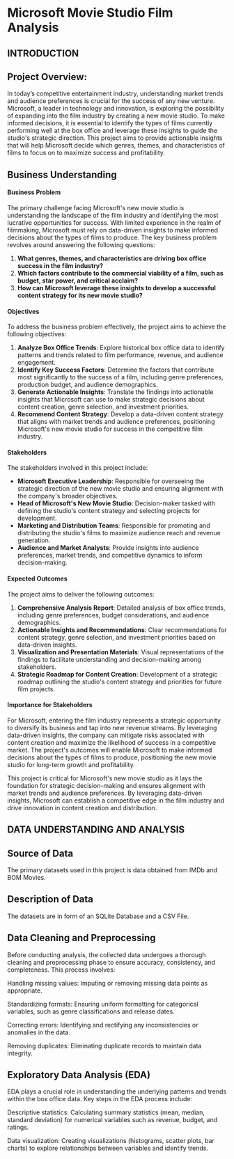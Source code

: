 # Microsoft Movie Studio Film Analysis
## INTRODUCTION
## Project Overview:
In today’s competitive entertainment industry, understanding market trends and audience preferences is crucial for the success of any new venture. Microsoft, a leader in technology and innovation, is exploring the possibility of expanding into the film industry by creating a new movie studio. To make informed decisions, it is essential to identify the types of films currently performing well at the box office and leverage these insights to guide the studio's strategic direction. This project aims to provide actionable insights that will help Microsoft decide which genres, themes, and characteristics of films to focus on to maximize success and profitability.
## Business Understanding

#### Business Problem

The primary challenge facing Microsoft's new movie studio is understanding the landscape of the film industry and identifying the most lucrative opportunities for success. With limited experience in the realm of filmmaking, Microsoft must rely on data-driven insights to make informed decisions about the types of films to produce. The key business problem revolves around answering the following questions:
1. **What genres, themes, and characteristics are driving box office success in the film industry?**
2. **Which factors contribute to the commercial viability of a film, such as budget, star power, and critical acclaim?**
3. **How can Microsoft leverage these insights to develop a successful content strategy for its new movie studio?**

#### Objectives

To address the business problem effectively, the project aims to achieve the following objectives:
1. **Analyze Box Office Trends**: Explore historical box office data to identify patterns and trends related to film performance, revenue, and audience engagement.
2. **Identify Key Success Factors**: Determine the factors that contribute most significantly to the success of a film, including genre preferences, production budget, and audience demographics.
3. **Generate Actionable Insights**: Translate the findings into actionable insights that Microsoft can use to make strategic decisions about content creation, genre selection, and investment priorities.
4. **Recommend Content Strategy**: Develop a data-driven content strategy that aligns with market trends and audience preferences, positioning Microsoft's new movie studio for success in the competitive film industry.

#### Stakeholders

The stakeholders involved in this project include:
- **Microsoft Executive Leadership**: Responsible for overseeing the strategic direction of the new movie studio and ensuring alignment with the company's broader objectives.
- **Head of Microsoft's New Movie Studio**: Decision-maker tasked with defining the studio's content strategy and selecting projects for development.
- **Marketing and Distribution Teams**: Responsible for promoting and distributing the studio's films to maximize audience reach and revenue generation.
- **Audience and Market Analysts**: Provide insights into audience preferences, market trends, and competitive dynamics to inform decision-making.

#### Expected Outcomes

The project aims to deliver the following outcomes:
1. **Comprehensive Analysis Report**: Detailed analysis of box office trends, including genre preferences, budget considerations, and audience demographics.
2. **Actionable Insights and Recommendations**: Clear recommendations for content strategy, genre selection, and investment priorities based on data-driven insights.
3. **Visualization and Presentation Materials**: Visual representations of the findings to facilitate understanding and decision-making among stakeholders.
4. **Strategic Roadmap for Content Creation**: Development of a strategic roadmap outlining the studio's content strategy and priorities for future film projects.

#### Importance for Stakeholders

For Microsoft, entering the film industry represents a strategic opportunity to diversify its business and tap into new revenue streams. By leveraging data-driven insights, the company can mitigate risks associated with content creation and maximize the likelihood of success in a competitive market. The project's outcomes will enable Microsoft to make informed decisions about the types of films to produce, positioning the new movie studio for long-term growth and profitability.

This project is critical for Microsoft's new movie studio as it lays the foundation for strategic decision-making and ensures alignment with market trends and audience preferences. By leveraging data-driven insights, Microsoft can establish a competitive edge in the film industry and drive innovation in content creation and distribution.
## DATA UNDERSTANDING AND ANALYSIS
## Source of Data
The primary datasets used in this project is data  obtained from IMDb and BOM Movies.
## Description of Data
The datasets are in form of an SQLite Database and a CSV File.

## Data Cleaning and Preprocessing
Before conducting analysis, the collected data undergoes a thorough cleaning and preprocessing phase to ensure accuracy, consistency, and completeness. This process involves:

Handling missing values: Imputing or removing missing data points as appropriate.

Standardizing formats: Ensuring uniform formatting for categorical variables, such as genre classifications and release dates.

Correcting errors: Identifying and rectifying any inconsistencies or anomalies in the data.

Removing duplicates: Eliminating duplicate records to maintain data integrity.
## Exploratory Data Analysis (EDA)
EDA plays a crucial role in understanding the underlying patterns and trends within the box office data. Key steps in the EDA process include:

Descriptive statistics: Calculating summary statistics (mean, median, standard deviation) for numerical variables such as revenue, budget, and ratings.

Data visualization: Creating visualizations (histograms, scatter plots, bar charts) to explore relationships between variables and identify trends.

